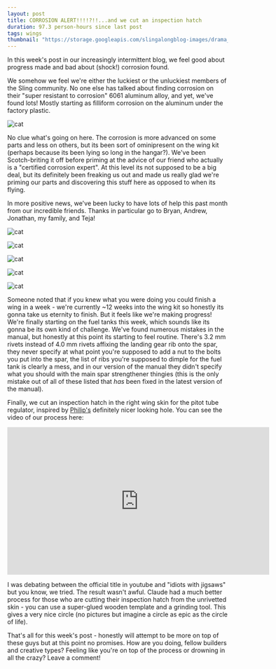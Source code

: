 ```yaml
---
layout: post
title: CORROSION ALERT!!!!?!!...and we cut an inspection hatch
duration: 97.3 person-hours since last post
tags: wings
thumbnail: "https://storage.googleapis.com/slingalongblog-images/drama_crop_thumb.png"
---
```


In this week's post in our increasingly intermittent blog, we feel good about progress made and bad about (shock!) corrosion found. 

We somehow we feel we're either the luckiest or the unluckiest members of the Sling community. No one else has talked about finding corrosion on their "super resistant to corrosion" 6061 aluminum alloy, and yet, we've found lots! Mostly starting as filliform corrosion on the aluminum under the factory plastic. 

![cat](https://storage.googleapis.com/slingalongblog-images/corrosion_collage.png)

No clue what's going on here. The corrosion is more advanced on some parts and less on others, but its been sort of ominipresent on the wing kit (perhaps because its been lying so long in the hangar?). We've been Scotch-briting it off before priming at the advice of our friend who actually is a "certified corrosion expert". At this level its not supposed to be a big deal, but its definitely been freaking us out and made us really glad we're priming our parts and discovering this stuff here as opposed to when its flying.

In more positive news, we've been lucky to have lots of help this past month from our incredible friends. Thanks in particular go to Bryan, Andrew, Jonathan, my family, and Teja!

![cat](https://storage.googleapis.com/slingalongblog-images/bryan_dimpler.jpg)

![cat](https://storage.googleapis.com/slingalongblog-images/andrew_assembly.jpg)

![cat](https://storage.googleapis.com/slingalongblog-images/peter_jonathan.jpg)

![cat](https://storage.googleapis.com/slingalongblog-images/mama_help.jpg)

![cat](https://storage.googleapis.com/slingalongblog-images/zina.jpg)

Someone noted that if you knew what you were doing you could finish a wing in a week - we're currently ~12 weeks into the wing kit so honestly its gonna take us eternity to finish. But it feels like we're making progress! We're finally starting on the fuel tanks this week, which sounds like its gonna be its own kind of challenge. We've found numerous mistakes in the manual, but honestly at this point its starting to feel routine. There's 3.2 mm rivets instead of 4.0 mm rivets affixing the landing gear rib onto the spar, they never specify at what point you're supposed to add a nut to the bolts you put into the spar, the list of ribs you're supposed to dimple for the fuel tank is clearly a mess, and in our version of the manual they didn't specify what you should with the main spar strengthener thingies (this is the only mistake out of all of these listed that *has* been fixed in the latest version of the manual).

Finally, we cut an inspection hatch in the right wing skin for the pitot tube regulator, inspired by [Philip's](https://slingtsi.rueker.com/2019/10/01/cutting-a-round-inspection-access-panel-hole/) definitely nicer looking hole. You can see the video of our process here:

<iframe width="598" height="337" src="https://www.youtube.com/embed/bkGDenwl70g" frameborder="0" allow="accelerometer; autoplay; encrypted-media; gyroscope; picture-in-picture" allowfullscreen></iframe>

I was debating between the official title in youtube and "idiots with jigsaws" but you know, we tried. The result wasn't awful. Claude had a much better process for those who are cutting their inspection hatch from the unrivetted skin - you can use a super-glued wooden template and a grinding tool. This gives a very nice circle (no pictures but imagine a circle as epic as the circle of life).

That's all for this week's post - honestly will attempt to be more on top of these guys but at this point no promises. How are you doing, fellow builders and creative types? Feeling like you're on top of the process or drowning in all the crazy? Leave a comment!
